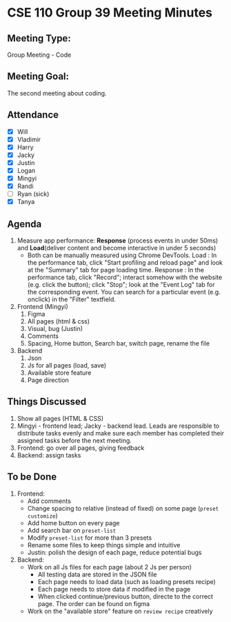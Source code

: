 # CSE 110 Group 39 Meeting Minutes

## Meeting Type:

Group Meeting - Code

## Meeting Goal:

The second meeting about coding.

## Attendance

- [x] Will
- [x] Vladimir
- [x] Harry
- [x] Jacky
- [x] Justin
- [x] Logan
- [x] Mingyi
- [x] Randi
- [ ] Ryan (sick)
- [x] Tanya

## Agenda

1. Measure app performance: **Response** (process events in under 50ms) and **Load**(deliver content and become interactive in under 5 seconds)
   - Both can be manually measured using Chrome DevTools. Load : In the performance tab, click "Start profiling and reload page" and look at the "Summary" tab for page loading time. Response : In the performance tab, click "Record"; interact somehow with the website (e.g. click the button); click "Stop"; look at the "Event Log" tab for the corresponding event. You can search for a particular event (e.g. onclick) in the "Filter" textfield.
2. Frontend (Mingyi)
   1. Figma
   2. All pages (html & css)
   3. Visual, bug (Justin)
   4. Comments
   5. Spacing, Home button, Search bar, switch page, rename the file
3. Backend
   1. Json
   2. Js for all pages (load, save)
   3. Available store feature
   4. Page direction

## Things Discussed

1. Show all pages (HTML & CSS)
2. Mingyi - frontend lead; Jacky - backend lead. Leads are responsible to distribute tasks evenly and make sure each member has completed their assigned tasks before the next meeting.
3. Frontend: go over all pages, giving feedback
4. Backend: assign tasks

## To be Done

1. Frontend:
   - Add comments
   - Change spacing to relative (instead of fixed) on some page (`preset customize`)
   - Add home button on every page
   - Add search bar on `preset-list`
   - Modify `preset-list` for more than 3 presets
   - Rename some files to keep things simple and intuitive
   - Justin: polish the design of each page, reduce potential bugs
2. Backend:
   - Work on all Js files for each page (about 2 Js per person)
     - All testing data are stored in the JSON file
     - Each page needs to load data (such as loading presets recipe)
     - Each page needs to store data if modified in the page
     - When clicked continue/previous button, directe to the correct page. The order can be found on figma
   - Work on the "available store" feature on `review recipe` creatively
